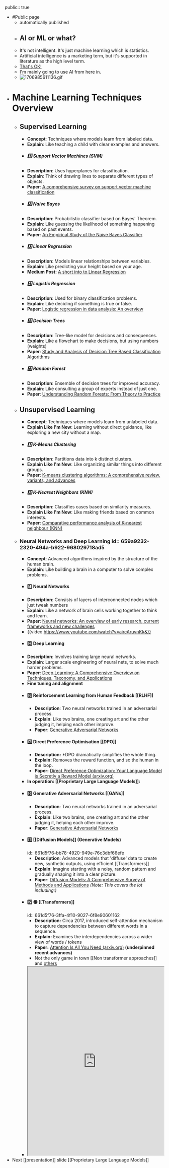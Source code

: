 public:: true

- #Public page
	- automatically published
	- ## AI or ML or what?
	- It's not intelligent. It's just machine learning which is statistics.
	- Artificial intelligence is a marketing term, but it's supported in literature as the high level term.
	- [That's OK!](https://simonwillison.net/2024/Jan/7/call-it-ai/)
	- I'm mainly going to use AI from here in.
	- ![1706985611136.gif](../assets/1706985611136_1707078214092_0.gif)
- # Machine Learning Techniques Overview
	- ## Supervised Learning
		- **Concept**: Techniques where models learn from labeled data.
		- **Explain**: Like teaching a child with clear examples and answers.
		- ##### 1️⃣ Support Vector Machines (SVM)
		- **Description**: Uses hyperplanes for classification.
		- **Explain**: Think of drawing lines to separate different types of objects.
		- **Paper**: [A comprehensive survey on support vector machine classification](https://www.sciencedirect.com/science/article/pii/S0925231220307153?)
		- ##### 2️⃣ Naive Bayes
		- **Description**: Probabilistic classifier based on Bayes' Theorem.
		- **Explain**: Like guessing the likelihood of something happening based on past events.
		- **Paper**: [An Empirical Study of the Naïve Bayes Classifier](https://sites.cc.gatech.edu/home/isbell/classes/reading/papers/Rish.pdf)
		- ##### 3️⃣ Linear Regression
		- **Description**: Models linear relationships between variables.
		- **Explain**: Like predicting your height based on your age.
		- **Medium Post:** [A short into to Linear Regression](https://medium.com/pew-research-center-decoded/a-short-intro-to-linear-regression-analysis-using-survey-data-ff39468f8afb)
		- ##### 4️⃣ Logistic Regression
		- **Description**: Used for binary classification problems.
		- **Explain**: Like deciding if something is true or false.
		- **Paper**: [Logistic regression in data analysis: An overview](https://www.researchgate.net/profile/Maher-Maalouf-2/publication/283211221_IJDATS_Logistic_Regression_Rare_Events/data/562e0fb508ae518e34827577/IJDATS-Logistic-Regression-Rare-Events.pdf)
		- ##### 5️⃣ Decision Trees
		- **Description**: Tree-like model for decisions and consequences.
		- **Explain**: Like a flowchart to make decisions, but using numbers (weights)
		- **Paper**: [Study and Analysis of Decision Tree Based Classification Algorithms](https://www.researchgate.net/profile/Purvi-Prajapati/publication/330138092_Study_and_Analysis_of_Decision_Tree_Based_Classification_Algorithms/links/5d2c4a91458515c11c3166b3/Study-and-Analysis-of-Decision-Tree-Based-Classification-Algorithms.pdf)
		- ##### 6️⃣ Random Forest
		- **Description**: Ensemble of decision trees for improved accuracy.
		- **Explain**: Like consulting a group of experts instead of just one.
		- **Paper**: [Understanding Random Forests: From Theory to Practice](https://arxiv.org/abs/1407.7502)
	- ## Unsupervised Learning
		- **Concept**: Techniques where models learn from unlabeled data.
		- **Explain Like I'm New**: Learning without direct guidance, like exploring a new city without a map.
		- ##### 1️⃣ K-Means Clustering
		- **Description**: Partitions data into k distinct clusters.
		- **Explain Like I'm New**: Like organizing similar things into different groups.
		- **Paper**: [K-means clustering algorithms: A comprehensive review, variants, and advances](https://www.sciencedirect.com/science/article/pii/S0020025522014633?)
		- ##### 2️⃣ K-Nearest Neighbors (KNN)
		- **Description**: Classifies cases based on similarity measures.
		- **Explain Like I'm New**: Like making friends based on common interests.
		- **Paper**: [Comparative performance analysis of K-nearest neighbour (KNN)](https://www.nature.com/articles/s41598-022-10358-x)
	- ### Neural Networks and Deep Learning id:: 659a9232-2320-494a-b922-968029718ad5
		- **Concept**: Advanced algorithms inspired by the structure of the human brain.
		- **Explain**: Like building a brain in a computer to solve complex problems.
		- #### 1️⃣ Neural Networks
		- **Description**: Consists of layers of interconnected nodes which just tweak numbers
		- **Explain**: Like a network of brain cells working together to think and learn.
		- **Paper**: [Neural networks: An overview of early research, current frameworks and new challenges](https://www.sciencedirect.com/science/article/pii/S0925231216305550?)
		- {{video https://www.youtube.com/watch?v=aircAruvnKk&}}
		- #### 2️⃣ Deep Learning
		- **Description**: Involves training large neural networks.
		- **Explain**: Larger scale engineering of neural nets, to solve much harder problems.
		- **Paper**: [Deep Learning: A Comprehensive Overview on Techniques, Taxonomy, and Applications](https://link.springer.com/article/10.1007/s42979-021-00815-1)
		- **Fine tuning and alignment**
		- #### 3️⃣ Reinforcement Learning from Human Feedback [[RLHF]]
			- **Description**: Two neural networks trained in an adversarial process.
			- **Explain**: Like two brains, one creating art and the other judging it, helping each other improve.
			- **Paper**: [Generative Adversarial Networks](https://ieeexplore.ieee.org/abstract/document/8253599?)
		- #### 4️⃣ Direct Preference Optimisation [[DPO]]
			- **Description:** *DPO dramatically simplifies the whole thing.
			- **Explain:** Removes the reward function, and so the human in the loop.
			- **Paper:** [Direct Preference Optimization: Your Language Model is Secretly a Reward Model (arxiv.org)](https://arxiv.org/abs/2305.18290?)
		- **In operation:  [[Proprietary Large Language Models]]:**
		- #### 5️⃣ Generative Adversarial Networks [[GANs]]
			- **Description**: Two neural networks trained in an adversarial process.
			- **Explain**: Like two brains, one creating art and the other judging it, helping each other improve.
			- **Paper**: [Generative Adversarial Networks](https://ieeexplore.ieee.org/abstract/document/8253599?)
		- #### 6️⃣ [[Diffusion Models]] (Generative Models)
		  id:: 661d5f76-bb78-4920-949e-76c3dbf66efe
			- **Description**: Advanced models that 'diffuse' data to create new, synthetic outputs, using efficient [[Transformers]]
			- **Explain**: Imagine starting with a noisy, random pattern and gradually shaping it into a clear picture.
			- **Paper**: [Diffusion Models: A Comprehensive Survey of Methods and Applications](https://arxiv.org/abs/2311.10242)  *(Note: This covers the lot including:)*
		- #### 7️⃣ 🟢 [[Transformers]]
		  id:: 661d5f76-3ffa-4f10-9027-6f8e90601162
			- **Description:** Circa 2017, introduced self-attention mechanism to capture dependencies between different words in a sequence.
			- **Explain:** Examines the interdependencies across a wider view of words / tokens
			- **Paper:** [Attention Is All You Need (arxiv.org)](https://arxiv.org/abs/1706.03762) **(underpinned recent advances)**
			- Not the only game in town [[Non transformer approaches]] and [others](https://hazyresearch.stanford.edu/blog/2023-06-08-hyena-safari)
		- <iframe src="https://bbycroft.net/llm" style="width: 100%; height: 600px"></iframe>
- Next [[presentation]] slide [[Proprietary Large Language Models]]
